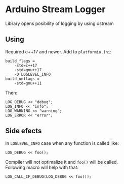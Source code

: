 # Arduino Stream Logger
Library opens posibility of logging by using ostream

## Using
Required c++17 and newer. Add to `platformio.ini`:
```
build_flags =
	-std=c++17
	-std=gnu++17
	-D LOGLEVEL_INFO
build_unflags =
	-std=gnu++11
```
Then:
```
LOG_DEBUG << "debug";
LOG_INFO << "info";
LOG_WARNING << "warning";
LOG_ERROR << "error";
```

## Side efects
In `LOGLEVEL_INFO` case when any function is called like:
```
LOG_DEBUG << foo();
```
Compiler will not optimalize it and `foo()` will be called.\
Following macro will help with that:
```
LOG_CALL_IF_DEBUG(LOG_DEBUG << foo());
```